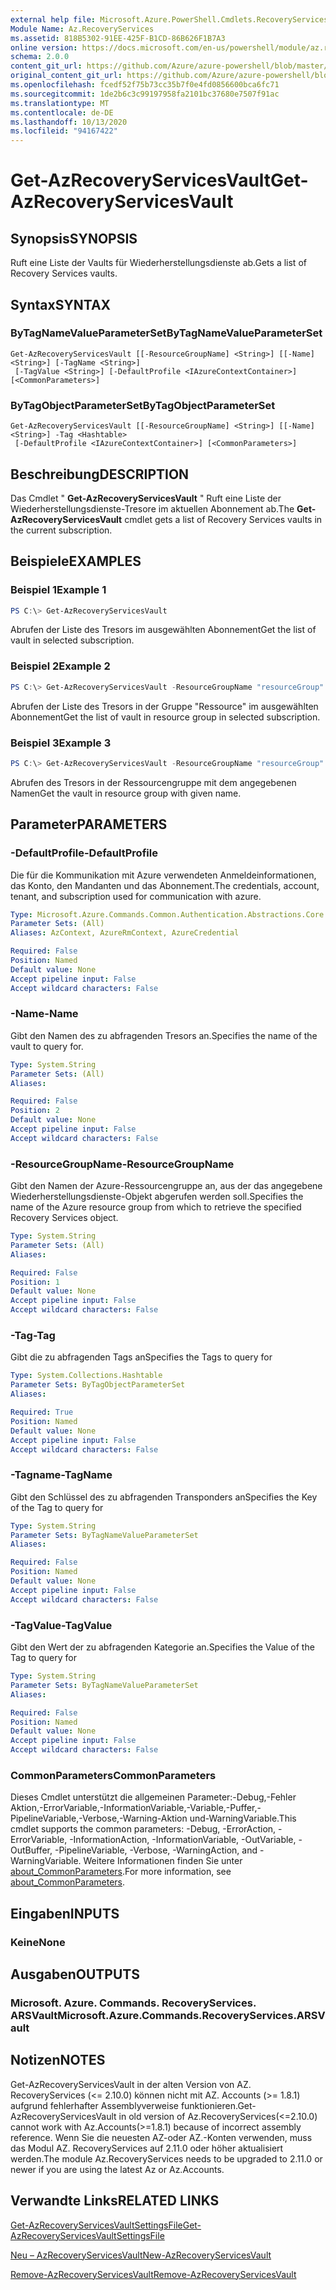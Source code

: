 ```yaml
---
external help file: Microsoft.Azure.PowerShell.Cmdlets.RecoveryServices.dll-Help.xml
Module Name: Az.RecoveryServices
ms.assetid: 818B5302-91EE-425F-B1CD-86B626F1B7A3
online version: https://docs.microsoft.com/en-us/powershell/module/az.recoveryservices/get-azrecoveryservicesvault
schema: 2.0.0
content_git_url: https://github.com/Azure/azure-powershell/blob/master/src/RecoveryServices/RecoveryServices/help/Get-AzRecoveryServicesVault.md
original_content_git_url: https://github.com/Azure/azure-powershell/blob/master/src/RecoveryServices/RecoveryServices/help/Get-AzRecoveryServicesVault.md
ms.openlocfilehash: fcedf52f75b73cc35b7f0e4fd0856600bca6fc71
ms.sourcegitcommit: 1de2b6c3c99197958fa2101bc37680e7507f91ac
ms.translationtype: MT
ms.contentlocale: de-DE
ms.lasthandoff: 10/13/2020
ms.locfileid: "94167422"
---
```

# <span data-ttu-id="0c67b-101">Get-AzRecoveryServicesVault</span><span class="sxs-lookup"><span data-stu-id="0c67b-101">Get-AzRecoveryServicesVault</span></span>

## <span data-ttu-id="0c67b-102">Synopsis</span><span class="sxs-lookup"><span data-stu-id="0c67b-102">SYNOPSIS</span></span>

<span data-ttu-id="0c67b-103">Ruft eine Liste der Vaults für Wiederherstellungsdienste ab.</span><span class="sxs-lookup"><span data-stu-id="0c67b-103">Gets a list of Recovery Services vaults.</span></span>

## <span data-ttu-id="0c67b-104">Syntax</span><span class="sxs-lookup"><span data-stu-id="0c67b-104">SYNTAX</span></span>

### <span data-ttu-id="0c67b-105">ByTagNameValueParameterSet</span><span class="sxs-lookup"><span data-stu-id="0c67b-105">ByTagNameValueParameterSet</span></span>
```
Get-AzRecoveryServicesVault [[-ResourceGroupName] <String>] [[-Name] <String>] [-TagName <String>]
 [-TagValue <String>] [-DefaultProfile <IAzureContextContainer>] [<CommonParameters>]
```

### <span data-ttu-id="0c67b-106">ByTagObjectParameterSet</span><span class="sxs-lookup"><span data-stu-id="0c67b-106">ByTagObjectParameterSet</span></span>
```
Get-AzRecoveryServicesVault [[-ResourceGroupName] <String>] [[-Name] <String>] -Tag <Hashtable>
 [-DefaultProfile <IAzureContextContainer>] [<CommonParameters>]
```

## <span data-ttu-id="0c67b-107">Beschreibung</span><span class="sxs-lookup"><span data-stu-id="0c67b-107">DESCRIPTION</span></span>

<span data-ttu-id="0c67b-108">Das Cmdlet " **Get-AzRecoveryServicesVault** " Ruft eine Liste der Wiederherstellungsdienste-Tresore im aktuellen Abonnement ab.</span><span class="sxs-lookup"><span data-stu-id="0c67b-108">The **Get-AzRecoveryServicesVault** cmdlet gets a list of Recovery Services vaults in the current subscription.</span></span>

## <span data-ttu-id="0c67b-109">Beispiele</span><span class="sxs-lookup"><span data-stu-id="0c67b-109">EXAMPLES</span></span>

### <span data-ttu-id="0c67b-110">Beispiel 1</span><span class="sxs-lookup"><span data-stu-id="0c67b-110">Example 1</span></span>

```powershell
PS C:\> Get-AzRecoveryServicesVault
```

<span data-ttu-id="0c67b-111">Abrufen der Liste des Tresors im ausgewählten Abonnement</span><span class="sxs-lookup"><span data-stu-id="0c67b-111">Get the list of vault in selected subscription.</span></span>

### <span data-ttu-id="0c67b-112">Beispiel 2</span><span class="sxs-lookup"><span data-stu-id="0c67b-112">Example 2</span></span>

```powershell
PS C:\> Get-AzRecoveryServicesVault -ResourceGroupName "resourceGroup"
```

<span data-ttu-id="0c67b-113">Abrufen der Liste des Tresors in der Gruppe "Ressource" im ausgewählten Abonnement</span><span class="sxs-lookup"><span data-stu-id="0c67b-113">Get the list of vault in resource group in selected subscription.</span></span>

### <span data-ttu-id="0c67b-114">Beispiel 3</span><span class="sxs-lookup"><span data-stu-id="0c67b-114">Example 3</span></span>

```powershell
PS C:\> Get-AzRecoveryServicesVault -ResourceGroupName "resourceGroup" -Name "vaultName"
```

<span data-ttu-id="0c67b-115">Abrufen des Tresors in der Ressourcengruppe mit dem angegebenen Namen</span><span class="sxs-lookup"><span data-stu-id="0c67b-115">Get the vault in resource group with given name.</span></span>

## <span data-ttu-id="0c67b-116">Parameter</span><span class="sxs-lookup"><span data-stu-id="0c67b-116">PARAMETERS</span></span>

### <span data-ttu-id="0c67b-117">-DefaultProfile</span><span class="sxs-lookup"><span data-stu-id="0c67b-117">-DefaultProfile</span></span>

<span data-ttu-id="0c67b-118">Die für die Kommunikation mit Azure verwendeten Anmeldeinformationen, das Konto, den Mandanten und das Abonnement.</span><span class="sxs-lookup"><span data-stu-id="0c67b-118">The credentials, account, tenant, and subscription used for communication with azure.</span></span>

```yaml
Type: Microsoft.Azure.Commands.Common.Authentication.Abstractions.Core.IAzureContextContainer
Parameter Sets: (All)
Aliases: AzContext, AzureRmContext, AzureCredential

Required: False
Position: Named
Default value: None
Accept pipeline input: False
Accept wildcard characters: False
```

### <span data-ttu-id="0c67b-119">-Name</span><span class="sxs-lookup"><span data-stu-id="0c67b-119">-Name</span></span>

<span data-ttu-id="0c67b-120">Gibt den Namen des zu abfragenden Tresors an.</span><span class="sxs-lookup"><span data-stu-id="0c67b-120">Specifies the name of the vault to query for.</span></span>

```yaml
Type: System.String
Parameter Sets: (All)
Aliases:

Required: False
Position: 2
Default value: None
Accept pipeline input: False
Accept wildcard characters: False
```

### <span data-ttu-id="0c67b-121">-ResourceGroupName</span><span class="sxs-lookup"><span data-stu-id="0c67b-121">-ResourceGroupName</span></span>

<span data-ttu-id="0c67b-122">Gibt den Namen der Azure-Ressourcengruppe an, aus der das angegebene Wiederherstellungsdienste-Objekt abgerufen werden soll.</span><span class="sxs-lookup"><span data-stu-id="0c67b-122">Specifies the name of the Azure resource group from which to retrieve the specified Recovery Services object.</span></span>

```yaml
Type: System.String
Parameter Sets: (All)
Aliases:

Required: False
Position: 1
Default value: None
Accept pipeline input: False
Accept wildcard characters: False
```

### <span data-ttu-id="0c67b-123">-Tag</span><span class="sxs-lookup"><span data-stu-id="0c67b-123">-Tag</span></span>

<span data-ttu-id="0c67b-124">Gibt die zu abfragenden Tags an</span><span class="sxs-lookup"><span data-stu-id="0c67b-124">Specifies the Tags to query for</span></span>

```yaml
Type: System.Collections.Hashtable
Parameter Sets: ByTagObjectParameterSet
Aliases:

Required: True
Position: Named
Default value: None
Accept pipeline input: False
Accept wildcard characters: False
```

### <span data-ttu-id="0c67b-125">-Tagname</span><span class="sxs-lookup"><span data-stu-id="0c67b-125">-TagName</span></span>

<span data-ttu-id="0c67b-126">Gibt den Schlüssel des zu abfragenden Transponders an</span><span class="sxs-lookup"><span data-stu-id="0c67b-126">Specifies the Key of the Tag to query for</span></span>

```yaml
Type: System.String
Parameter Sets: ByTagNameValueParameterSet
Aliases:

Required: False
Position: Named
Default value: None
Accept pipeline input: False
Accept wildcard characters: False
```

### <span data-ttu-id="0c67b-127">-TagValue</span><span class="sxs-lookup"><span data-stu-id="0c67b-127">-TagValue</span></span>

<span data-ttu-id="0c67b-128">Gibt den Wert der zu abfragenden Kategorie an.</span><span class="sxs-lookup"><span data-stu-id="0c67b-128">Specifies the Value of the Tag to query for</span></span>

```yaml
Type: System.String
Parameter Sets: ByTagNameValueParameterSet
Aliases:

Required: False
Position: Named
Default value: None
Accept pipeline input: False
Accept wildcard characters: False
```

### <span data-ttu-id="0c67b-129">CommonParameters</span><span class="sxs-lookup"><span data-stu-id="0c67b-129">CommonParameters</span></span>
<span data-ttu-id="0c67b-130">Dieses Cmdlet unterstützt die allgemeinen Parameter:-Debug,-Fehler Aktion,-ErrorVariable,-InformationVariable,-Variable,-Puffer,-PipelineVariable,-Verbose,-Warning-Aktion und-WarningVariable.</span><span class="sxs-lookup"><span data-stu-id="0c67b-130">This cmdlet supports the common parameters: -Debug, -ErrorAction, -ErrorVariable, -InformationAction, -InformationVariable, -OutVariable, -OutBuffer, -PipelineVariable, -Verbose, -WarningAction, and -WarningVariable.</span></span> <span data-ttu-id="0c67b-131">Weitere Informationen finden Sie unter [about_CommonParameters](http://go.microsoft.com/fwlink/?LinkID=113216).</span><span class="sxs-lookup"><span data-stu-id="0c67b-131">For more information, see [about_CommonParameters](http://go.microsoft.com/fwlink/?LinkID=113216).</span></span>

## <span data-ttu-id="0c67b-132">Eingaben</span><span class="sxs-lookup"><span data-stu-id="0c67b-132">INPUTS</span></span>

### <span data-ttu-id="0c67b-133">Keine</span><span class="sxs-lookup"><span data-stu-id="0c67b-133">None</span></span>

## <span data-ttu-id="0c67b-134">Ausgaben</span><span class="sxs-lookup"><span data-stu-id="0c67b-134">OUTPUTS</span></span>

### <span data-ttu-id="0c67b-135">Microsoft. Azure. Commands. RecoveryServices. ARSVault</span><span class="sxs-lookup"><span data-stu-id="0c67b-135">Microsoft.Azure.Commands.RecoveryServices.ARSVault</span></span>

## <span data-ttu-id="0c67b-136">Notizen</span><span class="sxs-lookup"><span data-stu-id="0c67b-136">NOTES</span></span>
<span data-ttu-id="0c67b-137">Get-AzRecoveryServicesVault in der alten Version von AZ. RecoveryServices (<= 2.10.0) können nicht mit AZ. Accounts (>= 1.8.1) aufgrund fehlerhafter Assemblyverweise funktionieren.</span><span class="sxs-lookup"><span data-stu-id="0c67b-137">Get-AzRecoveryServicesVault in old version of Az.RecoveryServices(<=2.10.0) cannot work with Az.Accounts(>=1.8.1) because of incorrect assembly reference.</span></span> <span data-ttu-id="0c67b-138">Wenn Sie die neuesten AZ-oder AZ.-Konten verwenden, muss das Modul AZ. RecoveryServices auf 2.11.0 oder höher aktualisiert werden.</span><span class="sxs-lookup"><span data-stu-id="0c67b-138">The module Az.RecoveryServices needs to be upgraded to 2.11.0 or newer if you are using the latest Az or Az.Accounts.</span></span>

## <span data-ttu-id="0c67b-139">Verwandte Links</span><span class="sxs-lookup"><span data-stu-id="0c67b-139">RELATED LINKS</span></span>

[<span data-ttu-id="0c67b-140">Get-AzRecoveryServicesVaultSettingsFile</span><span class="sxs-lookup"><span data-stu-id="0c67b-140">Get-AzRecoveryServicesVaultSettingsFile</span></span>](./Get-AzRecoveryServicesVaultSettingsFile.md)

[<span data-ttu-id="0c67b-141">Neu – AzRecoveryServicesVault</span><span class="sxs-lookup"><span data-stu-id="0c67b-141">New-AzRecoveryServicesVault</span></span>](./New-AzRecoveryServicesVault.md)

[<span data-ttu-id="0c67b-142">Remove-AzRecoveryServicesVault</span><span class="sxs-lookup"><span data-stu-id="0c67b-142">Remove-AzRecoveryServicesVault</span></span>](./Remove-AzRecoveryServicesVault.md)
